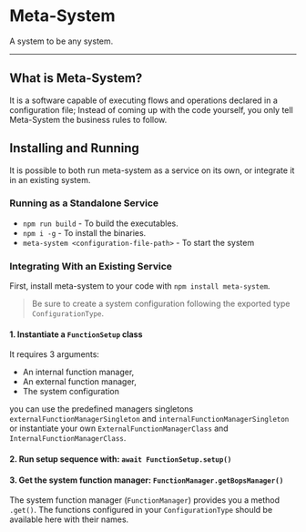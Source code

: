 # Meta-System
A system to be any system.

-----
## What is Meta-System?
It is a software capable of executing flows and operations declared in a configuration file; Instead of coming up with the code yourself, you only tell Meta-System the business rules to follow.

## Installing and Running
It is possible to both run meta-system as a service on its own, or integrate it in an existing system.

### Running as a Standalone Service
- `npm run build` - To build the executables.
- `npm i -g` - To install the binaries.
- `meta-system <configuration-file-path>` - To start the system

### Integrating With an Existing Service
First, install meta-system to your code with `npm install meta-system`.

> Be sure to create a system configuration following the exported type `ConfigurationType`.

#### 1. Instantiate a `FunctionSetup` class
It requires 3 arguments:
  - An internal function manager,
  - An external function manager,
  - The system configuration

you can use the predefined managers singletons `externalFunctionManagerSingleton` and `internalFunctionManagerSingleton` or instantiate your own `ExternalFunctionManagerClass` and `InternalFunctionManagerClass`.

#### 2. Run setup sequence with: `await FunctionSetup.setup()`
#### 3. Get the system function manager: `FunctionManager.getBopsManager()`

The system function manager (`FunctionManager`) provides you a method `.get()`. The functions configured in your `ConfigurationType` should be available here with their names.
